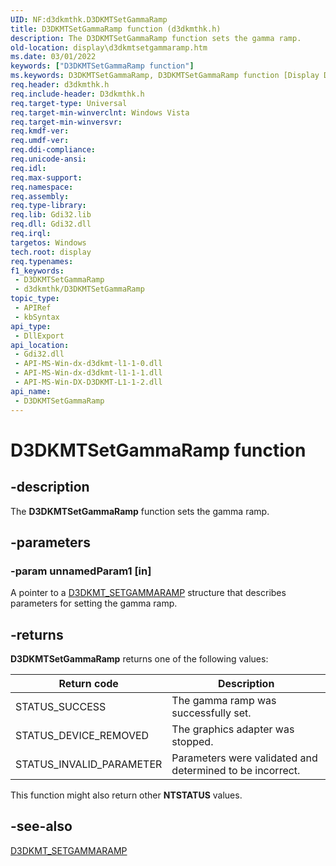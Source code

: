 ```yaml
---
UID: NF:d3dkmthk.D3DKMTSetGammaRamp
title: D3DKMTSetGammaRamp function (d3dkmthk.h)
description: The D3DKMTSetGammaRamp function sets the gamma ramp.
old-location: display\d3dkmtsetgammaramp.htm
ms.date: 03/01/2022
keywords: ["D3DKMTSetGammaRamp function"]
ms.keywords: D3DKMTSetGammaRamp, D3DKMTSetGammaRamp function [Display Devices], OpenGL_Functions_4d684cea-8528-489d-bc35-b70a5f05a57b.xml, d3dkmthk/D3DKMTSetGammaRamp, display.d3dkmtsetgammaramp
req.header: d3dkmthk.h
req.include-header: D3dkmthk.h
req.target-type: Universal
req.target-min-winverclnt: Windows Vista
req.target-min-winversvr: 
req.kmdf-ver: 
req.umdf-ver: 
req.ddi-compliance: 
req.unicode-ansi: 
req.idl: 
req.max-support: 
req.namespace: 
req.assembly: 
req.type-library: 
req.lib: Gdi32.lib
req.dll: Gdi32.dll
req.irql: 
targetos: Windows
tech.root: display
req.typenames: 
f1_keywords:
 - D3DKMTSetGammaRamp
 - d3dkmthk/D3DKMTSetGammaRamp
topic_type:
 - APIRef
 - kbSyntax
api_type:
 - DllExport
api_location:
 - Gdi32.dll
 - API-MS-Win-dx-d3dkmt-l1-1-0.dll
 - API-MS-Win-dx-d3dkmt-l1-1-1.dll
 - API-MS-Win-DX-D3DKMT-L1-1-2.dll
api_name:
 - D3DKMTSetGammaRamp
---
```


# D3DKMTSetGammaRamp function

## -description

The **D3DKMTSetGammaRamp** function sets the gamma ramp.

## -parameters

### -param unnamedParam1 [in]

A pointer to a [D3DKMT_SETGAMMARAMP](ns-d3dkmthk-_d3dkmt_setgammaramp.md) structure that describes parameters for setting the gamma ramp.

## -returns

**D3DKMTSetGammaRamp** returns one of the following values:

| Return code | Description |
|--|--|
| STATUS_SUCCESS | The gamma ramp was successfully set. |
| STATUS_DEVICE_REMOVED | The graphics adapter was stopped. |
| STATUS_INVALID_PARAMETER | Parameters were validated and determined to be incorrect. |

This function might also return other **NTSTATUS** values.

## -see-also

[D3DKMT_SETGAMMARAMP](ns-d3dkmthk-_d3dkmt_setgammaramp.md)